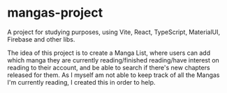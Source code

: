# mangas-project
A project for studying purposes, using Vite, React, TypeScript, MaterialUI, Firebase and other libs.

The idea of this project is to create a Manga List, where users can add which manga they are currently reading/finished reading/have interest on reading to their account, and be able to search if there's new chapters released for them. As I myself am not able to keep track of all the Mangas I'm currently reading, I created this in order to help.

